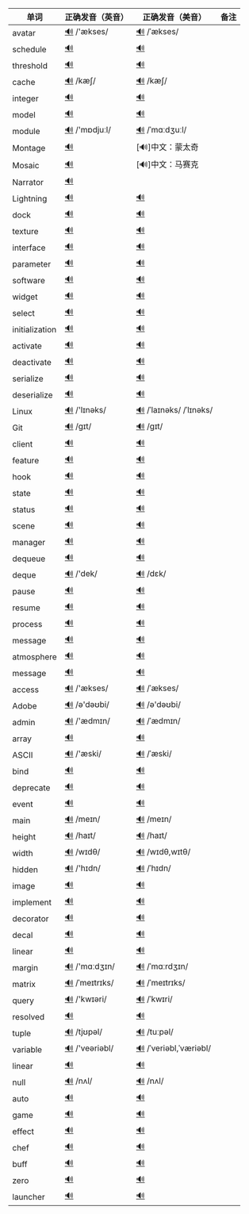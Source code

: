 

| 单词 | 正确发音（英音）| 正确发音（美音）| 备注 |
| --- | ----------- | ----------- | ----------- |
| avatar | [🔊](https://dict.youdao.com/dictvoice?audio=avatar&type=1)  /'ækses/ | [🔊](https://dict.youdao.com/dictvoice?audio=avatar&type=2)  /ˈækses/ |  |
| schedule | [🔊](https://dict.youdao.com/dictvoice?audio=schedule&type=1) | [🔊](https://dict.youdao.com/dictvoice?audio=schedule&type=2)  |  |
| threshold | [🔊](https://dict.youdao.com/dictvoice?audio=threshold&type=1) | [🔊](https://dict.youdao.com/dictvoice?audio=threshold&type=2)  |  |
| cache | [🔊](https://dict.youdao.com/dictvoice?audio=cache&type=1)  /kæʃ/ | [🔊](https://dict.youdao.com/dictvoice?audio=cache&type=2)  /kæʃ/ |  |
| integer | [🔊](https://dict.youdao.com/dictvoice?audio=integer&type=1) | [🔊](https://dict.youdao.com/dictvoice?audio=integer&type=2)  |  |
| model | [🔊](https://dict.youdao.com/dictvoice?audio=model&type=1) | [🔊](https://dict.youdao.com/dictvoice?audio=model&type=2)  |  |
| module | [🔊](https://dict.youdao.com/dictvoice?audio=module&type=1)  /'mɒdjuːl/ | [🔊](https://dict.youdao.com/dictvoice?audio=module&type=2)  /ˈmɑːdʒuːl/ |  |
| Montage | [🔊](https://dict.youdao.com/dictvoice?audio=Montage&type=1) | [🔊]中文：蒙太奇  |  |
| Mosaic | [🔊](https://dict.youdao.com/dictvoice?audio=Mosaic&type=1) | [🔊]中文：马赛克  |  |
| Narrator | [🔊](https://dict.youdao.com/dictvoice?audio=Narrator&type=1) |   |  |
| Lightning | [🔊](https://dict.youdao.com/dictvoice?audio=Lightning&type=1) |  [🔊](https://dict.youdao.com/dictvoice?audio=Lightning&type=2) |  |
| dock | [🔊](https://dict.youdao.com/dictvoice?audio=dock&type=1) |  [🔊](https://dict.youdao.com/dictvoice?audio=dock&type=2) |  |
| texture | [🔊](https://dict.youdao.com/dictvoice?audio=texture&type=1) |  [🔊](https://dict.youdao.com/dictvoice?audio=texture&type=2) |  |
| interface | [🔊](https://dict.youdao.com/dictvoice?audio=interface&type=1) |  [🔊](https://dict.youdao.com/dictvoice?audio=interface&type=2) |  |
| parameter | [🔊](https://dict.youdao.com/dictvoice?audio=parameter&type=1) |  [🔊](https://dict.youdao.com/dictvoice?audio=parameter&type=2) |  |
| software | [🔊](https://dict.youdao.com/dictvoice?audio=software&type=1) |  [🔊](https://dict.youdao.com/dictvoice?audio=software&type=2) |  |
| widget | [🔊](https://dict.youdao.com/dictvoice?audio=widget&type=1) |  [🔊](https://dict.youdao.com/dictvoice?audio=widget&type=2) |  |
| select | [🔊](https://dict.youdao.com/dictvoice?audio=select&type=1) |  [🔊](https://dict.youdao.com/dictvoice?audio=select&type=2) |  |
| initialization | [🔊](https://dict.youdao.com/dictvoice?audio=initialization&type=1) |  [🔊](https://dict.youdao.com/dictvoice?audio=initialization&type=2) |  |
| activate | [🔊](https://dict.youdao.com/dictvoice?audio=activate&type=1) |  [🔊](https://dict.youdao.com/dictvoice?audio=activate&type=2) |  |
| deactivate | [🔊](https://dict.youdao.com/dictvoice?audio=deactivate&type=1) |  [🔊](https://dict.youdao.com/dictvoice?audio=deactivate&type=2) |  |
| serialize | [🔊](https://dict.youdao.com/dictvoice?audio=serialize&type=1) |  [🔊](https://dict.youdao.com/dictvoice?audio=serialize&type=2) |  |
| deserialize | [🔊](https://dict.youdao.com/dictvoice?audio=deserialize&type=1) |  [🔊](https://dict.youdao.com/dictvoice?audio=deserialize&type=2) |  |
| Linux | [🔊](https://dict.youdao.com/dictvoice?audio=linux&type=1)  /'lɪnəks/ | [🔊](https://dict.youdao.com/dictvoice?audio=linux&type=2)  /ˈlaɪnəks/ /ˈlɪnəks/ |  |
| Git | [🔊](https://dict.youdao.com/dictvoice?audio=git&type=1)  /ɡɪt/ | [🔊](https://dict.youdao.com/dictvoice?audio=git&type=2)  /ɡɪt/ |  |
| client | [🔊](https://dict.youdao.com/dictvoice?audio=client&type=1) |  [🔊](https://dict.youdao.com/dictvoice?audio=client&type=2) |  |
| feature | [🔊](https://dict.youdao.com/dictvoice?audio=feature&type=1) |  [🔊](https://dict.youdao.com/dictvoice?audio=feature&type=2) |  |
| hook | [🔊](https://dict.youdao.com/dictvoice?audio=hook&type=1) |  [🔊](https://dict.youdao.com/dictvoice?audio=hook&type=2) |  |
| state | [🔊](https://dict.youdao.com/dictvoice?audio=state&type=1) |  [🔊](https://dict.youdao.com/dictvoice?audio=state&type=2) |  |
| status | [🔊](https://dict.youdao.com/dictvoice?audio=status&type=1) |  [🔊](https://dict.youdao.com/dictvoice?audio=status&type=2) |  |
| scene | [🔊](https://dict.youdao.com/dictvoice?audio=scene&type=1) |  [🔊](https://dict.youdao.com/dictvoice?audio=scene&type=2) |  |
| manager | [🔊](https://dict.youdao.com/dictvoice?audio=manager&type=1) |  [🔊](https://dict.youdao.com/dictvoice?audio=manager&type=2) |  |
| dequeue | [🔊](https://dict.youdao.com/dictvoice?audio=dequeue&type=1) |  [🔊](https://dict.youdao.com/dictvoice?audio=dequeue&type=2) |  |
| deque | [🔊](https://dict.youdao.com/dictvoice?audio=deque&type=1)  /'dek/ | [🔊](https://dict.youdao.com/dictvoice?audio=deque&type=2)  /dɛk/ |  |
| pause | [🔊](https://dict.youdao.com/dictvoice?audio=pause&type=1) |  [🔊](https://dict.youdao.com/dictvoice?audio=pause&type=2) |  |
| resume | [🔊](https://dict.youdao.com/dictvoice?audio=resume&type=1) |  [🔊](https://dict.youdao.com/dictvoice?audio=resume&type=2) |  |
| process | [🔊](https://dict.youdao.com/dictvoice?audio=process&type=1) |  [🔊](https://dict.youdao.com/dictvoice?audio=process&type=2) |  |
| message | [🔊](https://dict.youdao.com/dictvoice?audio=message&type=1) |  [🔊](https://dict.youdao.com/dictvoice?audio=message&type=2) |  |
| atmosphere | [🔊](https://dict.youdao.com/dictvoice?audio=atmosphere&type=1) |  [🔊](https://dict.youdao.com/dictvoice?audio=atmosphere&type=2) |  |
| message | [🔊](https://dict.youdao.com/dictvoice?audio=message&type=1) |  [🔊](https://dict.youdao.com/dictvoice?audio=message&type=2) |  |
| access | [🔊](https://dict.youdao.com/dictvoice?audio=access&type=1)  /'ækses/ | [🔊](https://dict.youdao.com/dictvoice?audio=access&type=2)  /ˈækses/ |  |
| Adobe | [🔊](https://dict.youdao.com/dictvoice?audio=Adobe&type=1)  /ə'dəʊbi/ | [🔊](https://dict.youdao.com/dictvoice?audio=Adobe&type=2)  /ə'dəʊbi/ |  |
| admin | [🔊](https://dict.youdao.com/dictvoice?audio=admin&type=1)  /'ædmɪn/ | [🔊](https://dict.youdao.com/dictvoice?audio=admin&type=2)  /ˈædmɪn/ |  |
| array | [🔊](https://dict.youdao.com/dictvoice?audio=array&type=1) |  [🔊](https://dict.youdao.com/dictvoice?audio=array&type=2) |  |
| ASCII | [🔊](https://dict.youdao.com/dictvoice?audio=ascii&type=1)  /'æski/ | [🔊](https://dict.youdao.com/dictvoice?audio=ascii&type=2)  /ˈæski/ |  |
| bind | [🔊](https://dict.youdao.com/dictvoice?audio=bind&type=1) |  [🔊](https://dict.youdao.com/dictvoice?audio=bind&type=2) |  |
| deprecate | [🔊](https://dict.youdao.com/dictvoice?audio=deprecate&type=1) |  [🔊](https://dict.youdao.com/dictvoice?audio=deprecate&type=2) |  |
| event | [🔊](https://dict.youdao.com/dictvoice?audio=event&type=1) |  [🔊](https://dict.youdao.com/dictvoice?audio=event&type=2) |  |
| main | [🔊](https://dict.youdao.com/dictvoice?audio=main&type=1)  /meɪn/ | [🔊](https://dict.youdao.com/dictvoice?audio=main&type=2)  /meɪn/ |  |
| height | [🔊](https://dict.youdao.com/dictvoice?audio=height&type=1)  /haɪt/ | [🔊](https://dict.youdao.com/dictvoice?audio=height&type=2)  /haɪt/ |  |
| width | [🔊](https://dict.youdao.com/dictvoice?audio=width&type=1)  /wɪdθ/ | [🔊](https://dict.youdao.com/dictvoice?audio=width&type=2)  /wɪdθ,wɪtθ/ |  |
| hidden | [🔊](https://dict.youdao.com/dictvoice?audio=hidden&type=1)  /'hɪdn/ | [🔊](https://dict.youdao.com/dictvoice?audio=hidden&type=2)  /ˈhɪdn/ |  |
| image | [🔊](https://dict.youdao.com/dictvoice?audio=image&type=1) |  [🔊](https://dict.youdao.com/dictvoice?audio=image&type=2) |  |
| implement | [🔊](https://dict.youdao.com/dictvoice?audio=implement&type=1) |  [🔊](https://dict.youdao.com/dictvoice?audio=implement&type=2) |  |
| decorator | [🔊](https://dict.youdao.com/dictvoice?audio=decorator&type=1) |  [🔊](https://dict.youdao.com/dictvoice?audio=decorator&type=2) |  |
| decal | [🔊](https://dict.youdao.com/dictvoice?audio=decal&type=1) |  [🔊](https://dict.youdao.com/dictvoice?audio=decal&type=2) |  |
| linear | [🔊](https://dict.youdao.com/dictvoice?audio=linear&type=1) |  [🔊](https://dict.youdao.com/dictvoice?audio=linear&type=2) |  |
| margin | [🔊](https://dict.youdao.com/dictvoice?audio=margin&type=1)  /'mɑːdʒɪn/ | [🔊](https://dict.youdao.com/dictvoice?audio=margin&type=2)  /ˈmɑːrdʒɪn/ |  |
| matrix | [🔊](https://dict.youdao.com/dictvoice?audio=matrix&type=1)  /ˈmeɪtrɪks/ | [🔊](https://dict.youdao.com/dictvoice?audio=matrix&type=2)  /ˈmeɪtrɪks/ |  |
| query | [🔊](https://dict.youdao.com/dictvoice?audio=query&type=1)  /'kwɪəri/ | [🔊](https://dict.youdao.com/dictvoice?audio=query&type=2)  /ˈkwɪri/ |  |
| resolved | [🔊](https://dict.youdao.com/dictvoice?audio=resolved&type=1) |  [🔊](https://dict.youdao.com/dictvoice?audio=resolved&type=2) |  |
| tuple | [🔊](https://dict.youdao.com/dictvoice?audio=tuple&type=1) /tjʊpəl/ | [🔊](https://dict.youdao.com/dictvoice?audio=tuple&type=2) /tuːpəl/ |  |
| variable | [🔊](https://dict.youdao.com/dictvoice?audio=variable&type=1)  /'veəriəbl/ | [🔊](https://dict.youdao.com/dictvoice?audio=variable&type=2)  /ˈveriəbl,ˈværiəbl/ |  |
| linear | [🔊](https://dict.youdao.com/dictvoice?audio=linear&type=1) |  [🔊](https://dict.youdao.com/dictvoice?audio=linear&type=2) |  |
| null | [🔊](https://dict.youdao.com/dictvoice?audio=null&type=1)  /nʌl/ | [🔊](https://dict.youdao.com/dictvoice?audio=null&type=2)  /nʌl/ |  |
| auto | [🔊](https://dict.youdao.com/dictvoice?audio=auto&type=1) |  [🔊](https://dict.youdao.com/dictvoice?audio=auto&type=2) |  |
| game | [🔊](https://dict.youdao.com/dictvoice?audio=game&type=1) |  [🔊](https://dict.youdao.com/dictvoice?audio=game&type=2) |  |
| effect | [🔊](https://dict.youdao.com/dictvoice?audio=effect&type=1) |  [🔊](https://dict.youdao.com/dictvoice?audio=effect&type=2) |  |
| chef | [🔊](https://dict.youdao.com/dictvoice?audio=chef&type=1) |  [🔊](https://dict.youdao.com/dictvoice?audio=chef&type=2) |  |
| buff | [🔊](https://dict.youdao.com/dictvoice?audio=buff&type=1) |  [🔊](https://dict.youdao.com/dictvoice?audio=buff&type=2) |  |
| zero | [🔊](https://dict.youdao.com/dictvoice?audio=zero&type=1) |  [🔊](https://dict.youdao.com/dictvoice?audio=zero&type=2) |  |
| launcher | [🔊](https://dict.youdao.com/dictvoice?audio=launcher&type=1) |  [🔊](https://dict.youdao.com/dictvoice?audio=launcher&type=2) |  |

